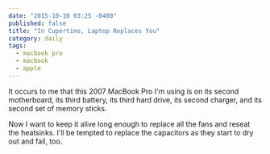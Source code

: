 ```yaml
---
date: "2015-10-10 03:25 -0400"
published: false
title: "In Cupertino, Laptop Replaces You"
category: daily
tags: 
  - macbook pro
  - macbook
  - apple
---
```



It occurs to me that this 2007 MacBook Pro I'm using is on its second motherboard, its third battery, its third hard drive, its second charger, and its second set of memory sticks.

Now I want to keep it alive long enough to replace all the fans and reseat the heatsinks. I'll be tempted to replace the capacitors as they start to dry out and fail, too.
